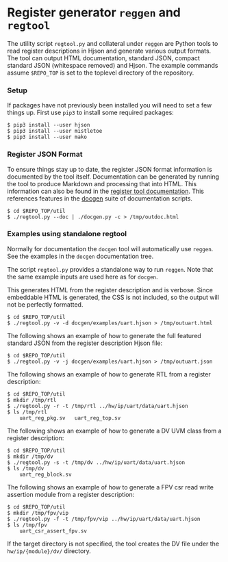 # Register generator `reggen` and `regtool`

The utility script `regtool.py` and collateral under `reggen` are Python
tools to read register descriptions in Hjson and generate various output
formats. The tool can output HTML documentation, standard JSON, compact
standard JSON (whitespace removed) and Hjson.  The example commands assume
`$REPO_TOP` is set to the toplevel directory of the repository.

### Setup

If packages have not previously been installed you will need to set a
few things up. First use `pip3` to install some required packages:

```console
$ pip3 install --user hjson
$ pip3 install --user mistletoe
$ pip3 install --user mako
```

### Register JSON Format

To ensure things stay up to date, the register JSON format information
is documented by the tool itself. Documentation can be generated by
running the tool to produce Markdown and processing that into HTML.
This information can also be found in the
[register tool documentation](../../doc/rm/register_tool.md).
This references features in the [docgen](../docgen/README.md) suite
of documentation scripts.

```console
$ cd $REPO_TOP/util
$ ./regtool.py --doc | ./docgen.py -c > /tmp/outdoc.html
```

### Examples using standalone regtool

Normally for documentation the `docgen` tool will automatically use
`reggen`. See the examples in the `docgen` documentation tree.

The script `regtool.py` provides a standalone way to run `reggen`.
Note that the same example inputs are used here as for `docgen`.

This generates HTML from the register description and is verbose. Since
embeddable HTML is generated, the CSS is not included, so the output will
not be perfectly formatted.

```console
$ cd $REPO_TOP/util
$ ./regtool.py -v -d docgen/examples/uart.hjson > /tmp/outuart.html
```

The following shows an example of how to generate the full featured
standard JSON from the register description Hjson file:

```console
$ cd $REPO_TOP/util
$ ./regtool.py -v -j docgen/examples/uart.hjson > /tmp/outuart.json
```

The following shows an example of how to generate RTL from a register
description:

```console
$ cd $REPO_TOP/util
$ mkdir /tmp/rtl
$ ./regtool.py -r -t /tmp/rtl ../hw/ip/uart/data/uart.hjson
$ ls /tmp/rtl
    uart_reg_pkg.sv   uart_reg_top.sv
```

The following shows an example of how to generate a DV UVM class from
a register description:

```console
$ cd $REPO_TOP/util
$ mkdir /tmp/dv
$ ./regtool.py -s -t /tmp/dv ../hw/ip/uart/data/uart.hjson
$ ls /tmp/dv
    uart_reg_block.sv
```

The following shows an example of how to generate a FPV csr read write assertion
module from a register description:

```console
$ cd $REPO_TOP/util
$ mkdir /tmp/fpv/vip
$ ./regtool.py -f -t /tmp/fpv/vip ../hw/ip/uart/data/uart.hjson
$ ls /tmp/fpv
    uart_csr_assert_fpv.sv
```

If the target directory is not specified, the tool creates the DV file
under the `hw/ip/{module}/dv/` directory.
